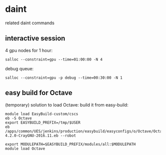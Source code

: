 # daint

related daint commands

## interactive session

4 gpu nodes for 1 hour:
```
salloc --constraint=gpu --time=01:00:00 -N 4
```

debug queue:
```
salloc --constraint=gpu -p debug --time=00:30:00 -N 1
```

## easy build for Octave

(temporary) solution to load Octave: build it from easy-build:
```
module load EasyBuild-custom/cscs
eb -S Octave
export EASYBUILD_PREFIX=/tmp/$USER
eb /apps/common/UES/jenkins/production/easybuild/easyconfigs/o/Octave/Octave-4.2.0-CrayGNU-2016.11.eb --robot
```
```
export MODULEPATH=$EASYBUILD_PREFIX/modules/all:$MODULEPATH
module load Octave
```
